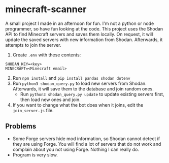 # minecraft-scanner
A small project I made in an afternoon for fun. I'm not a python or node programmer, so have fun looking at the code. This project uses the Shodan API to find Minecraft servers and saves them locally. On request, it will update the saved servers with new information from Shodan. Afterwards, it attempts to join the server.

1. Create `.env` with these contents:
```
SHODAN_KEY=<key>
MINECRAFT=<Minecraft email>
```

2. Run `npm install` and `pip install pandas shodan dotenv`
3. Run `python3 shodan_query.py` to load new servers from Shodan. Afterwards, it will save them to the database and join random ones.
    * Run `python3 shodan_query.py update` to update existing servers first, then load new ones and join.
4. If you want to change what the bot does when it joins, edit the `join_server.js` file.
## Problems
* Some Forge servers hide mod information, so Shodan cannot detect if they are using Forge. You will find a lot of servers that do not work and complain about you not using Forge. Nothing I can really do.
* Program is very slow.